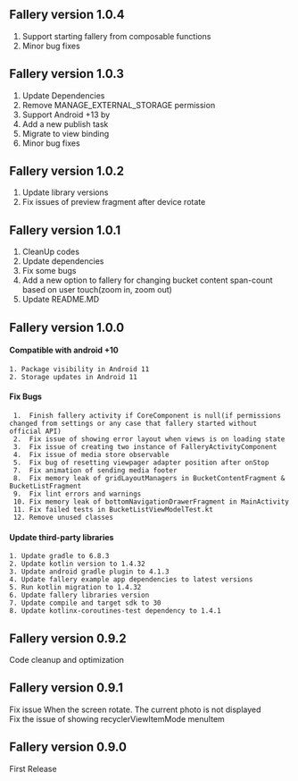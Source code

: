 ## Fallery version 1.0.4

1. Support starting fallery from composable functions
2. Minor bug fixes

## Fallery version 1.0.3

1. Update Dependencies
2. Remove MANAGE_EXTERNAL_STORAGE permission
3. Support Android +13 by
4. Add a new publish task
5. Migrate to view binding
6. Minor bug fixes

## Fallery version 1.0.2

1. Update library versions
2. Fix issues of preview fragment after device rotate

## Fallery version 1.0.1

1. CleanUp codes
2. Update dependencies
3. Fix some bugs
4. Add a new option to fallery for changing bucket content span-count based on user touch(zoom in, zoom out)
5. Update README.MD

## Fallery version 1.0.0 

#### Compatible with android +10
    1. Package visibility in Android 11 
    2. Storage updates in Android 11 

#### Fix Bugs
     1.  Finish fallery activity if CoreComponent is null(if permissions changed from settings or any case that fallery started without official API) 
     2.  Fix issue of showing error layout when views is on loading state 
     3.  Fix issue of creating two instance of FalleryActivityComponent 
     4.  Fix issue of media store observable 
     5.  Fix bug of resetting viewpager adapter position after onStop 
     7.  Fix animation of sending media footer 
     8.  Fix memory leak of gridLayoutManagers in BucketContentFragment & BucketListFragment 
     9.  Fix lint errors and warnings 
     10. Fix memory leak of bottomNavigationDrawerFragment in MainActivity 
     11. Fix failed tests in BucketListViewModelTest.kt 
     12. Remove unused classes 

#### Update third-party libraries
    1. Update gradle to 6.8.3 
    2. Update kotlin version to 1.4.32 
    3. Update android gradle plugin to 4.1.3  
    4. Update fallery example app dependencies to latest versions 
    5. Run kotlin migration to 1.4.32 
    6. Update fallery libraries version 
    7. Update compile and target sdk to 30 
    8. Update kotlinx-coroutines-test dependency to 1.4.1 

## Fallery version 0.9.2

Code cleanup and optimization

## Fallery version 0.9.1

Fix issue When the screen rotate. The current photo is not displayed <br>
Fix the issue of showing recyclerViewItemMode menuItem <br>

## Fallery version 0.9.0

First Release
